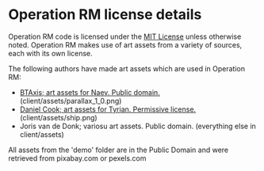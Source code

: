 # Operation RM license details

Operation RM code is licensed under the [MIT License](http://opensource.org/licenses/MIT) unless otherwise noted. Operation RM makes use of art assets from a variety of sources, each with its own license.

The following authors have made art assets which are used in Operation RM:

* [BTAxis; art assets for Naev. Public domain.](https://github.com/bobbens/naev/blob/master/dat/gfx/ARTWORK_LICENSE) (client/assets/parallax_1_0.png)
* [Daniel Cook; art assets for Tyrian. Permissive license.](http://www.lostgarden.com/2007/04/free-game-graphics-tyrian-ships-and.html) (client/assets/ship.png)
* Joris van de Donk; variosu art assets. Public domain. (everything else in client/assets)

All assets from the 'demo' folder are in the Public Domain and were retrieved from pixabay.com or pexels.com